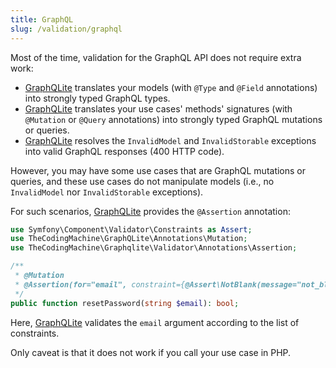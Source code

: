 ```yaml
---
title: GraphQL
slug: /validation/graphql
---
```


Most of the time, validation for the GraphQL API does not require extra work:

* [GraphQLite](https://graphqlite.thecodingmachine.io/) translates your models (with `@Type` and `@Field` annotations) 
into strongly typed GraphQL types.
* [GraphQLite](https://graphqlite.thecodingmachine.io/) translates your use cases' methods' signatures 
(with `@Mutation` or `@Query` annotations) into strongly typed GraphQL mutations or queries.
* [GraphQLite](https://graphqlite.thecodingmachine.io/) resolves the `InvalidModel` and `InvalidStorable` exceptions 
into valid GraphQL responses (400 HTTP code).

However, you may have some use cases that are GraphQL mutations or queries, and these use cases do not manipulate models
(i.e., no `InvalidModel` nor `InvalidStorable` exceptions).

For such scenarios, [GraphQLite](https://graphqlite.thecodingmachine.io/) provides the `@Assertion` annotation:

```php title="src/api/src/UseCase/User/ResetPassword/ResetPassword.php"
use Symfony\Component\Validator\Constraints as Assert;
use TheCodingMachine\GraphQLite\Annotations\Mutation;
use TheCodingMachine\Graphqlite\Validator\Annotations\Assertion;

/**
 * @Mutation
 * @Assertion(for="email", constraint={@Assert\NotBlank(message="not_blank"), @Assert\Length(max=255, maxMessage="max_length_255"), @Assert\Email(message="invalid_email")})
 */
public function resetPassword(string $email): bool;
```

Here, [GraphQLite](https://graphqlite.thecodingmachine.io/) validates the `email` argument according to the list of
constraints.

Only caveat is that it does not work if you call your use case in PHP.